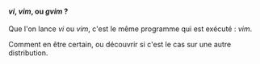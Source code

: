 #### *vi*, *vim*, ou *gvim* ?

Que l'on lance *vi* ou *vim*, c'est le même programme qui est exécuté : *vim*.

Comment en être certain, ou découvrir si c'est le cas sur une autre distribution.
